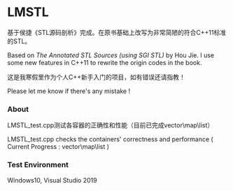 # LMSTL

基于侯捷《STL源码剖析》完成。在原书基础上改写为非常简陋的符合C++11标准的STL。

Based on *The Annotated STL Sources (using SGI STL)* by Hou Jie. I use some new features in C++11 to rewrite the origin codes in the book.

这是我寒假里作为个人C++新手入门的项目，如有错误还请指教！

Please let me know if there's any mistake !

### About

LMSTL_test.cpp测试各容器的正确性和性能（目前已完成vector\map\list）

LMSTL_test.cpp checks the containers' correctness and performance ( Current Progress :  vector\map\list )

### Test Environment

Windows10, Visual Studio 2019
